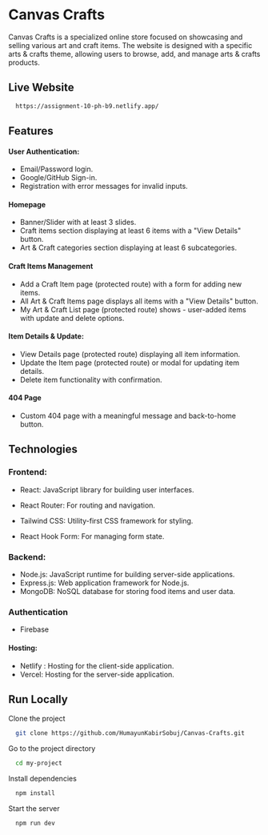 

# Canvas Crafts
 
Canvas Crafts is a specialized online store focused on showcasing and selling various art and craft items. The website is designed with a specific arts & crafts theme, allowing users to browse, add, and manage arts & crafts products.

## Live Website



```bash
  https://assignment-10-ph-b9.netlify.app/
```

## Features
#### User Authentication:

- Email/Password login.
- Google/GitHub Sign-in.
- Registration with error messages for invalid inputs.
#### Homepage
- Banner/Slider with at least 3 slides.
- Craft items section displaying at least 6 items with a "View Details" button.
- Art & Craft categories section displaying at least 6 subcategories.

#### Craft Items Management
- Add a Craft Item page (protected route) with a form for adding new items.
- All Art & Craft Items page displays all items with a "View Details" button.
- My Art & Craft List page (protected route) shows - user-added items with update and delete options.
#### Item Details & Update:
- View Details page (protected route) displaying all item information.
- Update the Item page (protected route) or modal for updating item details.
- Delete item functionality with confirmation.

#### 404 Page
- Custom 404 page with a meaningful message and back-to-home button.


## Technologies
### Frontend:

- React: JavaScript library for building user interfaces.
- React Router: For routing and navigation.
- Tailwind CSS: Utility-first CSS framework for styling.

- React Hook Form: For managing form state.
### Backend:

- Node.js: JavaScript runtime for building server-side applications.
- Express.js: Web application framework for Node.js.
- MongoDB: NoSQL database for storing food items and user data.

### Authentication
- Firebase


#### Hosting:

- Netlify : Hosting for the client-side application.
- Vercel: Hosting for the server-side application.


## Run Locally

Clone the project

```bash
  git clone https://github.com/HumayunKabirSobuj/Canvas-Crafts.git
```

Go to the project directory

```bash
  cd my-project
```

Install dependencies

```bash
  npm install
```

Start the server

```bash
  npm run dev
```

